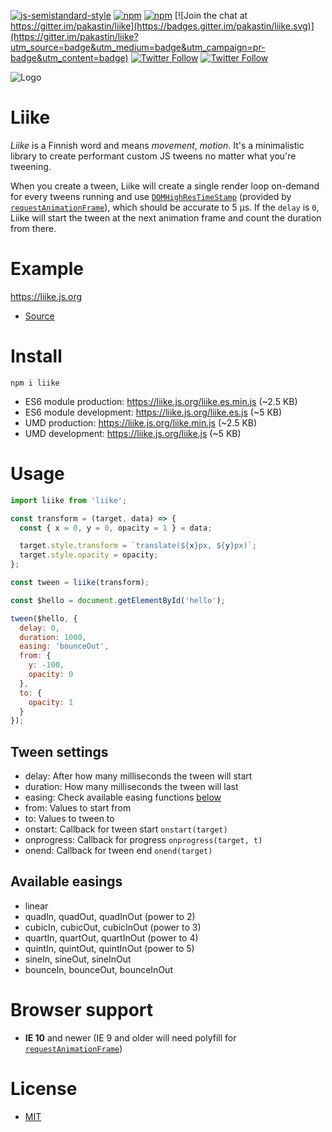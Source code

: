 [![js-semistandard-style](https://img.shields.io/badge/code%20style-semistandard-brightgreen.svg?maxAge=60&style=flat-square)](https://github.com/Flet/semistandard)
[![npm](https://img.shields.io/npm/v/liike.svg?maxAge=60&style=flat-square)](https://www.npmjs.com/package/liike)
[![npm](https://img.shields.io/npm/l/liike.svg?maxAge=60&style=flat-square)](https://github.com/liike/liike/blob/master/LICENSE)
[![Join the chat at https://gitter.im/pakastin/liike](https://badges.gitter.im/pakastin/liike.svg)](https://gitter.im/pakastin/liike?utm_source=badge&utm_medium=badge&utm_campaign=pr-badge&utm_content=badge)
[![Twitter Follow](https://img.shields.io/twitter/follow/pakastin.svg?style=social&maxAge=60)](https://twitter.com/pakastin)
[![Twitter Follow](https://img.shields.io/twitter/follow/LiikeJS.svg?style=social&maxAge=60)](https://twitter.com/LiikeJS)

![Logo](https://liike.js.org/logo.png?2)

# Liike
*Liike* is a Finnish word and means *movement*, *motion*. It's a minimalistic library to create performant custom JS tweens no matter what you're tweening.

When you create a tween, Liike will create a single render loop on-demand for every tweens running and use [`DOMHighResTimeStamp`](https://developer.mozilla.org/en-US/docs/Web/API/DOMHighResTimeStamp) (provided by [`requestAnimationFrame`](https://developer.mozilla.org/en-US/docs/Web/API/window/requestAnimationFrame)), which should be accurate to 5 µs. If the `delay` is `0`, Liike will start the tween at the next animation frame and count the duration from there.

# Example


https://liike.js.org
- [Source](https://github.com/pakastin/Liike/blob/master/example/index.js)

# Install
```
npm i liike
```
- ES6 module production: https://liike.js.org/liike.es.min.js (~2.5 KB)
- ES6 module development: https://liike.js.org/liike.es.js (~5 KB)
- UMD production: https://liike.js.org/liike.min.js (~2.5 KB)
- UMD development: https://liike.js.org/liike.js (~5 KB)

# Usage
```js
import liike from 'liike';

const transform = (target, data) => {
  const { x = 0, y = 0, opacity = 1 } = data;

  target.style.transform = `translate(${x}px, ${y}px)`;
  target.style.opacity = opacity;
};

const tween = liike(transform);

const $hello = document.getElementById('hello');

tween($hello, {
  delay: 0,
  duration: 1000,
  easing: 'bounceOut',
  from: {
    y: -100,
    opacity: 0
  },
  to: {
    opacity: 1
  }
});
```

## Tween settings
- delay: After how many milliseconds the tween will start
- duration: How many milliseconds the tween will last
- easing: Check available easing functions [below](#available-easings)
- from: Values to start from
- to: Values to tween to
- onstart: Callback for tween start `onstart(target)`
- onprogress: Callback for progress `onprogress(target, t)`
- onend: Callback for tween end `onend(target)`

## Available easings
- linear
- quadIn, quadOut, quadInOut (power to 2)
- cubicIn, cubicOut, cubicInOut (power to 3)
- quartIn, quartOut, quartInOut (power to 4)
- quintIn, quintOut, quintInOut (power to 5)
- sineIn, sineOut, sineInOut
- bounceIn, bounceOut, bounceInOut

# Browser support
- **IE 10** and newer (IE 9 and older will need polyfill for [`requestAnimationFrame`](https://developer.mozilla.org/en-US/docs/Web/API/window/requestAnimationFrame))

# License
- [MIT](https://github.com/pakastin/Liike/blob/master/LICENSE)

